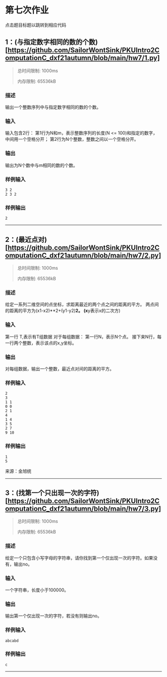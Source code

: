 # 第七次作业

点击题目标题以跳转到相应代码

## 1：(与指定数字相同的数的个数)[https://github.com/SailorWontSink/PKUIntro2ComputationC_dxf21autumn/blob/main/hw7/1.py]

> 总时间限制: 1000ms
>
> 内存限制: 65536kB

### 描述

输出一个整数序列中与指定数字相同的数的个数。

### 输入

输入包含2行：
第1行为N和m，表示整数序列的长度(N <= 100)和指定的数字， 中间用一个空格分开；
第2行为N个整数，整数之间以一个空格分开。

### 输出

输出为N个数中与m相同的数的个数。

### 样例输入

```
3 2
2 3 2
```

### 样例输出

```
2
```

---

## 2：(最近点对)[https://github.com/SailorWontSink/PKUIntro2ComputationC_dxf21autumn/blob/main/hw7/2.py]

> 总时间限制: 1000ms
>
> 内存限制: 65536kB

### 描述

给定一系列二维空间的点坐标，求距离最近的两个点之间的距离的平方。 两点间的距离的平方为(x1-x2)**2+(y1-y2)**2。 (x**y表示x的二次方)

### 输入

第一行 T,表示有T组数据  对于每组数据：  第一行N，表示N个点。 接下来N行，每一行两个整数，表示该点的x,y坐标。

### 输出

对每组数据，输出一个整数，最近点对间的距离的平方。

### 样例输入

```
2
3
1 1
0 0 
2 1
4
1 4
3 5
2 7
9 10
```

### 样例输出

```
1
5
```

来源：金旭统

---

## 3：(找第一个只出现一次的字符)[https://github.com/SailorWontSink/PKUIntro2ComputationC_dxf21autumn/blob/main/hw7/3.py]

> 总时间限制: 1000ms
>
> 内存限制: 65536kB
>

### 描述

给定一个只包含小写字母的字符串，请你找到第一个仅出现一次的字符。如果没有，输出no。

### 输入

一个字符串，长度小于100000。

### 输出

输出第一个仅出现一次的字符，若没有则输出no。

### 样例输入

```
abcabd
```

### 样例输出

```
c
```

---

